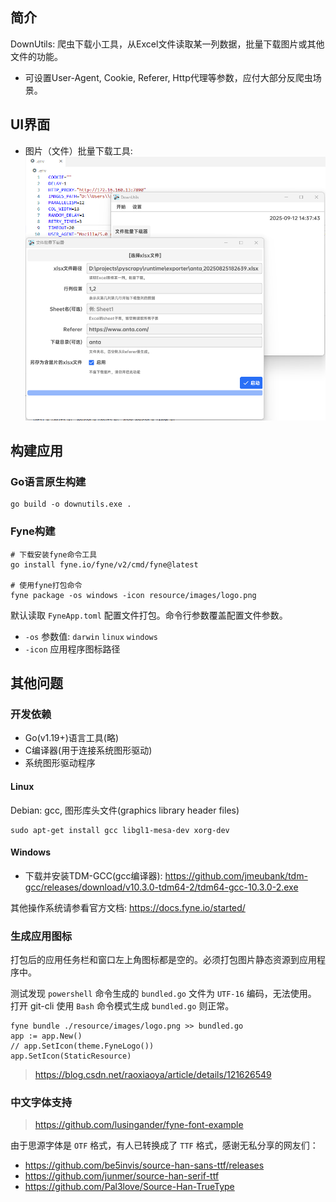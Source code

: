 ## 简介

DownUtils: 爬虫下载小工具，从Excel文件读取某一列数据，批量下载图片或其他文件的功能。

- 可设置User-Agent, Cookie, Referer, Http代理等参数，应付大部分反爬虫场景。


## UI界面

- 图片（文件）批量下载工具:
![UI界面](https://raw.githubusercontent.com/iotames/downutils/master/screenshot_down.png)


## 构建应用

### Go语言原生构建

```golang
go build -o downutils.exe .
```

### Fyne构建

```shell
# 下载安装fyne命令工具
go install fyne.io/fyne/v2/cmd/fyne@latest

# 使用fyne打包命令
fyne package -os windows -icon resource/images/logo.png
```

默认读取 `FyneApp.toml` 配置文件打包。命令行参数覆盖配置文件参数。
- `-os` 参数值: `darwin` `linux` `windows`
- `-icon` 应用程序图标路径

## 其他问题

### 开发依赖

- Go(v1.19+)语言工具(略)
- C编译器(用于连接系统图形驱动)
- 系统图形驱动程序

#### Linux

Debian: gcc, 图形库头文件(graphics library header files)

```shell
sudo apt-get install gcc libgl1-mesa-dev xorg-dev
```

#### Windows

- 下载并安装TDM-GCC(gcc编译器): https://github.com/jmeubank/tdm-gcc/releases/download/v10.3.0-tdm64-2/tdm64-gcc-10.3.0-2.exe

其他操作系统请参看官方文档: https://docs.fyne.io/started/


### 生成应用图标

打包后的应用任务栏和窗口左上角图标都是空的。必须打包图片静态资源到应用程序中。

测试发现 `powershell` 命令生成的 `bundled.go` 文件为 `UTF-16` 编码，无法使用。
打开 git-cli 使用 `Bash` 命令模式生成 `bundled.go` 则正常。

    fyne bundle ./resource/images/logo.png >> bundled.go
    app := app.New()
    // app.SetIcon(theme.FyneLogo())
    app.SetIcon(StaticResource)

> https://blog.csdn.net/raoxiaoya/article/details/121626549


### 中文字体支持

> https://github.com/lusingander/fyne-font-example

由于思源字体是 `OTF` 格式，有人已转换成了 `TTF` 格式，感谢无私分享的网友们：

- https://github.com/be5invis/source-han-sans-ttf/releases
- https://github.com/junmer/source-han-serif-ttf
- https://github.com/Pal3love/Source-Han-TrueType
